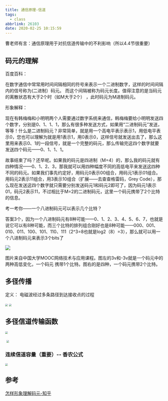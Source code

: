 ```yaml
---
title: 通信原理-信道
tags:
  - class
abbrlink: 26103
date: 2020-02-25 10:15:59
---
```


曹老师有言：通信原理用于对抗信道传输中的不利影响（所以4.4节很重要）

<!--more-->

## 码元的理解

百度百科：

在数字通信中常常用时间间隔相同的符号来表示一个二进制数字，这样的时间间隔内的信号称为(二进制）码元。 而这个间隔被称为码元长度。值得注意的是当码元的离散状态有大于2个时（如M大于2个） ，此时码元为M进制码元。



形象解释：

现在有韩梅梅和小明明两个人需要通过数字系统来通信，韩梅梅要给小明明发送四个数字，分别是0、1、1、1，那么有很多种发送方式，如果用“二进制码元”发送，等等！什么是二进制码元？非常简单，就是用一个高电平表示表示1，用低电平表示0，您也可以理解为就是用1表示1，用0表示0，这样信号就发送出去了，那么这里用来表示0、1的一段信号，就是一个完整的码元，那么传输完这四个数字就要发送四个码元——0、1、1、1。

故事结束了吗？还早呢。如果我的码元是四进制（M=4）的，那么我的码元就有四种情况——0、1、2、3，那我就可以用四种幅度不同的高低电平来发送这四种不同的码元。如果我们事先约定好，用码元0表示00组合，用码元1表示01组合。用码元2表示11组合，用3表示10组合（扩展——去查查格雷码，Grey Code），那么现在发送这四个数字就只需要分别发送码元1和码元2即可了，因为码元1表示01，码元2表示11，不过相比于M=2的二进制码元，这里一个码元携带了2个比特的信息。



考一考你——一个八进制码元可以表示几个比特？



答案3个，因为一个八进制码元有8种可能——0、1、2、3、4、5、6、7，也就是说它可以有8种可能，而三个比特的排列组合刚好也是8种可能——000、001、010、011、100、101、110、111（2^3=8也就是log2（8）=3），那么就可以用一个八进制码元来表示3个bits了



<img src="v2-77b4a1e31a1a091ebbe621635c5e0141_720w.jpg"  />



图片来自中国大学MOOC网络技术与应用课程。图左的3v和-3v就是一个码元中的两种高低变化，一个码元		携带1个比特。图右的是四种，一个码元携带2个比特。

## 多径传播

定义： 电磁波经过多条路径到达接收点的过程

<img src="image-20200225124031826.png" style="zoom:50%;" />



<img src="image-20200225124111088.png" style="zoom:50%;" />

## 多径信道传输函数

<img src="image-20200225125650477.png" style="zoom:50%;" />

​	<img src="image-20200225125728805.png" style="zoom:50%;" />

### 连续信道容量（重要）-- 香农公式

<img src="image-20200225130004953.png" style="zoom:50%;" />



## 参考

[怎样形象理解码元-知乎](https://www.zhihu.com/question/280404107)


